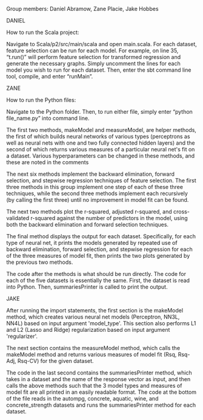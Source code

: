 Group members: Daniel Abramow, Zane Placie, Jake Hobbes

DANIEL

How to run the Scala project: 

Navigate to Scala/p2/src/main/scala and open main.scala. For each dataset, feature selection can be run for each model. For example, on line 35, “t.run()” will perform feature selection for transformed regression and generate the necessary graphs. Simply uncomment the lines for each model you wish to run for each dataset. Then, enter the sbt command line tool, compile, and enter “runMain”.

ZANE

How to run the Python files:

Navigate to the Python folder. Then, to run either file, simply enter “python file_name.py” into command line.

The first two methods, makeModel and measureModel, are helper methods, the first of which builds neural networks of various types (perceptrons as well as neural nets with one and two fully connected hidden layers) and the second of which returns various measures of a particular neural net's fit on a dataset. Various hyperparameters can be changed in these methods, and these are noted in the comments

The next six methods implement the backward elimination, forward selection, and stepwise regression techniques of feature selection. The first three methods in this group implement one step of each of these three techniques, while the second three methods implement each recursively (by calling the first three) until no improvement in model fit can be found.

The next two methods plot the r-squared, adjusted r-squared, and cross-validated r-squared against the number of predictors in the  model, using both the backward elimination and forward selection techniques. 

The final method displays the output for each dataset. Specifically, for each type of neural net, it prints the models generated by  repeated use of backward elimination, forward selection, and stepwise regression for each of the three measures of model fit, then  prints the two plots generated by the previous two methods. 

The code after the methods is what should be run directly. The code for each of the five datasets is essentially the same. First, the dataset is read into Python. Then, summariesPrinter is called to print the output.

JAKE

After running the import statements, the first section is the makeModel method, which creates various neural net  models (Perceptron, NN3L, NN4L) based on input argument 'model_type'. This section also performs L1 and L2  (Lasso and Ridge) regularization based on input argument 'regularizer'.

The next section contains the measureModel method, which calls the makeModel method and returns various measures of  model fit (Rsq, Rsq-Adj, Rsq-CV) for the given dataset.

The code in the last second contains the summariesPrinter method, which takes in a dataset and the name of the response vector as input, and then calls the above methods such that the 3 model types and measures of model fit are all printed in an easily readable format. The code at the bottom of the file reads in the autompg, concrete, aquatic, wine, and concrete_strength datasets and runs the summariesPrinter method for each dataset.
